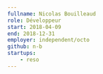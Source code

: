 ```yaml
---
fullname: Nicolas Bouilleaud
role: Développeur
start: 2018-04-09
end: 2018-12-31
employer: independent/octo
github: n-b
startups:
    - reso
---
```

